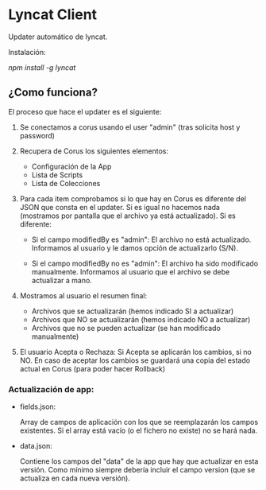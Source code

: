# Lyncat Client

Updater automático de lyncat.

Instalación:

*npm install -g lyncat*

## ¿Como funciona?

El proceso que hace el updater es el siguiente:

1) Se conectamos a corus usando el user "admin" (tras solicita host y password)

2) Recupera de Corus los siguientes elementos:

    - Configuración de la App
    - Lista de Scripts
    - Lista de Colecciones

3) Para cada item comprobamos si lo que hay en Corus es diferente del JSON que consta en el updater.
   Si es igual no hacemos nada (mostramos por pantalla que el archivo ya está actualizado).
   Si es diferente:

    - Si el campo modifiedBy es "admin": El archivo no está actualizado. Informamos al usuario y le damos
      opción de actualizarlo (S/N).

    - Si el campo modifiedBy no es "admin": El archivo ha sido modificado manualmente. Informamos al usuario
      que el archivo se debe actualizar a mano.

4) Mostramos al usuario el resumen final:

    - Archivos que se actualizarán (hemos indicado SI a actualizar)
    - Archivos que NO se actualizarán (hemos indicado NO a actualizar)
    - Archivos que no se pueden actualizar (se han modificado manualmente)

5) El usuario Acepta o Rechaza: Si Acepta se aplicarán los cambios, si no NO.
   En caso de aceptar los cambios se guardará una copia del estado actual en Corus (para poder hacer Rollback)


### Actualización de app:

* fields.json:

  Array de campos de aplicación con los que se reemplazarán los campos existentes.
  Si el array está vacío (o el fichero no existe) no se hará nada.

* data.json:

  Contiene los campos del "data" de la app que hay que actualizar en esta versión.
  Como mínimo siempre debería incluir el campo version (que se actualiza en cada nueva versión).



